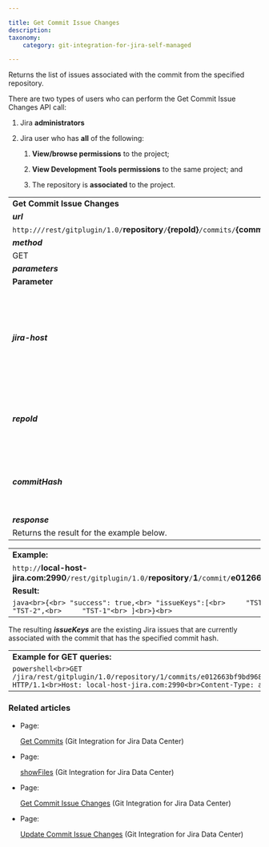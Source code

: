 ```yaml
---

title: Get Commit Issue Changes
description:
taxonomy:
    category: git-integration-for-jira-self-managed

---
```

Returns the list of issues associated with the commit from the specified repository.

There are two types of users who can perform the Get Commit Issue Changes API call:

1.  Jira **administrators**

2.  Jira user who has **all** of the following:

    1.  **View/browse permissions** to the project;

    2.  **View Development Tools permissions** to the same project; and

    3.  The repository is **associated** to the project.


|     |     |
| --- | --- |
| **Get Commit Issue Changes** |     |
| _**url**_ |     |
| `http://`**<jira-host>**`/rest/gitplugin/1.0/`**repository**`/`**{repoId}**`/commits/`**{commitHash}**`/issues` |     |
| _**method**_ |     |
| GET |     |
| _**parameters**_ |     |
| **Parameter** | **Condition** |
| _**jira-host**_ | _String_. Required.<br><br>This is the default url location where you host your Jira.<br><br>For example:<br><br>`http://local-host-jira.com:2990`<br><br>`https://jira.your-organization.com` |
| _**repoId**_ | _Integer_. Required.<br><br>Substitute `{repoId}` with the actual repository ID.<br><br>Use the Repository REST API to obtain the connected repositories' IDs. |
| _**commitHash**_ | _String_. Required.<br><br>This is the hash of the commit that you want the results from.<br><br>**Example:**  `e012663bf9bd968388faa510cb5b310e4798c512` |
| _**response**_ |     |
| Returns the result for the example below. |     |

|     |
| --- |
| **Example:** |
| `http://`**local-host-jira.com:2990**`/rest/gitplugin/1.0/`**repository**`/`**1**`/commit/`**e012663bf9bd968388faa510cb5b310e4798c512**`/issues` |
| **Result:** |
| ```java<br>{<br> "success": true,<br> "issueKeys":[<br>     "TST-999",<br>     "NEXT-3",<br>     "TST-6",<br>     "TST-2",<br>     "TST-1"<br> ]<br>}<br>``` |

The resulting _**issueKeys**_ are the existing Jira issues that are currently associated with the commit that has the specified commit hash.

|     |
| --- |
| **Example for GET queries:** |
| ```powershell<br>GET /jira/rest/gitplugin/1.0/repository/1/commits/e012663bf9bd968388faa510cb5b310e4798c512/issues HTTP/1.1<br>Host: local-host-jira.com:2990<br>Content-Type: application/json<br>``` |

### Related articles

*   Page:

    [Get Commits](/git-integration-for-jira-self-managed/Get-Commits) (Git Integration for Jira Data Center)

*   Page:

    [showFiles](/wiki/spaces/GIJDC/pages/380699289/showFiles) (Git Integration for Jira Data Center)

*   Page:

    [Get Commit Issue Changes](/wiki/spaces/GIJDC/pages/380797314/Get+Commit+Issue+Changes) (Git Integration for Jira Data Center)

*   Page:

    [Update Commit Issue Changes](/wiki/spaces/GIJDC/pages/380699298/Update+Commit+Issue+Changes) (Git Integration for Jira Data Center)